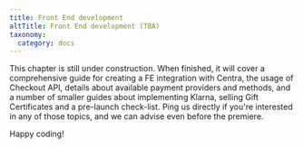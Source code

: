 ```yaml
---
title: Front End development
altTitle: Front End development (TBA)
taxonomy:
  category: docs
---
```


This chapter is still under construction. When finished, it will cover a comprehensive guide for creating a FE integration with Centra, the usage of Checkout API, details about available payment providers and methods, and a number of smaller guides about implementing Klarna, selling Gift Certificates and a pre-launch check-list. Ping us directly if you're interested in any of those topics, and we can advise even before the premiere.

Happy coding!

